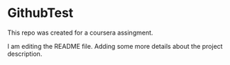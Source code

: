 # GithubTest
This repo was created for a coursera assingment.

I am editing the README file. Adding some more details about the project description.
